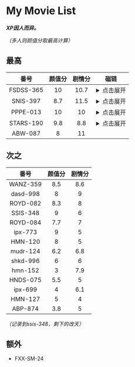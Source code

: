 # My Movie List
***XP因人而异。***

*（多人则颜值分取最高计算）*
## 最高
|番号|颜值分|剧情分|磁链|
| :--: | :--: | :--: | :--: |
|FSDSS-365|10|10.7|<details><summary>点击展开</summary><p>magnet:?xt=urn:btih:d43c655cb761cd2fab0a0df093a9c1e663cb6d5f</p></details>|
|SNIS-397|8.7|11.5|<details><summary>点击展开</summary><p>magnet:?xt=urn:btih:11CAC397D8B472DCADD6DD7F58988D443D511B8C</p></details>|
|PPPE-013|10|10|<details><summary>点击展开</summary><p>magnet:?xt=urn:btih:484d3db110d9c7d8a47ff1f5e53433db32e58eba</p></details>|
|STARS-190|9.8|8.8|<details><summary>点击展开</summary><p>magnet:?xt=urn:btih:b8197c436e07951dbe3a329fa7c2e1925cc003b4</p></details>|
|ABW-087|8|11|
## 次之
|番号|颜值分|剧情分|
| :--: | :--: | :--: |
|WANZ-359|8.5|8.6|
|dasd-998|8|9|
|ROYD-082|8.3|8|
|SSIS-348|9|6|
|ROYD-084|7.7|7|
|ipx-773|9|5|
|HMN-120|8|5|
|mudr-124|6.2|6.8|
|shkd-996|6|6|
|hmn-152|3|7.9|
|HNDS-075|5.5|5|
|ipx-699|4|6.1|
|HMN-127|5|4|
|ABP-874|3.8|5|

*（记录到ssis-348，剩下的改天）*

## 额外
* FXX-SM-24
